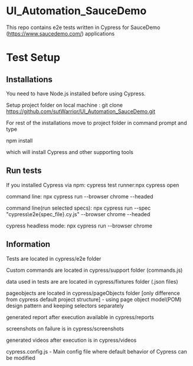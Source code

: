 # UI_Automation_SauceDemo
This repo contains e2e tests written in Cypress for SauceDemo (https://www.saucedemo.com/) applications

# Test Setup

## Installations
You need to have Node.js installed before using Cypress.

Setup project folder on local machine : git clone https://github.com/sutWarrior/UI_Automation_SauceDemo.git

For rest of the installations move to project folder in command prompt and type

npm install

which will install Cypress and other supporting tools

## Run tests
If you installed Cypress via npm:
cypress test runner:npx cypress open

command line: 
npx cypress run --browser chrome --headed

command line(run selected specs): 
npx cypress run --spec "cypress\e2e\{spec_file}.cy.js" --browser chrome --headed

cypress headless mode:
npx cypress run --browser chrome

##  Information

Tests are located in cypress/e2e folder

Custom commands are located in cypress/support folder (commands.js)

data used in tests are  are located in cypress/fixtures folder (.json files)

pageobjects are located in cypress/pageObjects folder [only difference from cypress default project structure] -  using page object model(POM) design pattern and keeping selectors separately

generated report after execution available in cypress/reports

screenshots on failure is in cypress/screenshots

generated videos after execution is in cypress/videos

cypress.config.js - Main config file where default behavior of Cypress can be modified
